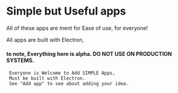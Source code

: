 
# Simple but Useful apps
All of these apps are ment for Ease of use, for everyone!

All apps are built with Electron,


#### to note, Everything here is alpha. DO NOT USE ON PRODUCTION SYSTEMS.

```
 Everyone is Welcome to Add SIMPLE Apps, 
 Must be built with Electron. 
 See "Add app" to see about adding your idea.
 ```
 
